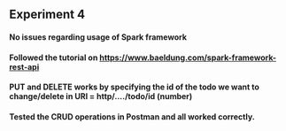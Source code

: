 ## Experiment 4
#### No issues regarding usage of Spark framework
#### Followed the tutorial on https://www.baeldung.com/spark-framework-rest-api
#### PUT and DELETE works by specifying the id of the todo we want to change/delete in URI = http/..../todo/id  (number)
#### Tested the CRUD operations in Postman and all worked correctly.

